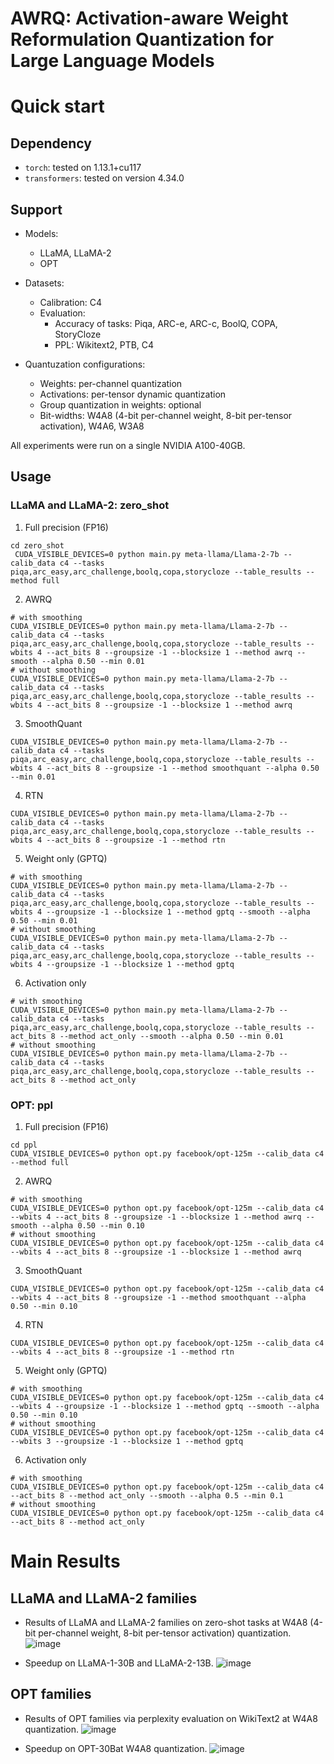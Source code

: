 # AWRQ: Activation-aware Weight Reformulation Quantization for Large Language Models


# Quick start
## Dependency
- `torch`:  tested on 1.13.1+cu117
- `transformers`: tested on version 4.34.0

## Support
- Models:
  - LLaMA, LLaMA-2
  - OPT
 
- Datasets:
  - Calibration: C4
  - Evaluation:
    - Accuracy of tasks: Piqa, ARC-e, ARC-c, BoolQ, COPA, StoryCloze
    - PPL: Wikitext2, PTB, C4
   
- Quantuzation configurations:
  - Weights: per-channel quantization
  - Activations: per-tensor dynamic quantization
  - Group quantization in weights: optional
  - Bit-widths: W4A8 (4-bit per-channel weight, 8-bit per-tensor activation), W4A6, W3A8

All experiments were run on a single NVIDIA A100-40GB.

 ## Usage
 ### LLaMA and LLaMA-2: zero_shot
 1. Full precision (FP16)
```
cd zero_shot
 CUDA_VISIBLE_DEVICES=0 python main.py meta-llama/Llama-2-7b --calib_data c4 --tasks piqa,arc_easy,arc_challenge,boolq,copa,storycloze --table_results --method full
```
 2. AWRQ
```
# with smoothing
CUDA_VISIBLE_DEVICES=0 python main.py meta-llama/Llama-2-7b --calib_data c4 --tasks piqa,arc_easy,arc_challenge,boolq,copa,storycloze --table_results --wbits 4 --act_bits 8 --groupsize -1 --blocksize 1 --method awrq --smooth --alpha 0.50 --min 0.01
# without smoothing
CUDA_VISIBLE_DEVICES=0 python main.py meta-llama/Llama-2-7b --calib_data c4 --tasks piqa,arc_easy,arc_challenge,boolq,copa,storycloze --table_results --wbits 4 --act_bits 8 --groupsize -1 --blocksize 1 --method awrq
```
 3. SmoothQuant
```
CUDA_VISIBLE_DEVICES=0 python main.py meta-llama/Llama-2-7b --calib_data c4 --tasks piqa,arc_easy,arc_challenge,boolq,copa,storycloze --table_results --wbits 4 --act_bits 8 --groupsize -1 --method smoothquant --alpha 0.50 --min 0.01
```
 4. RTN
```
CUDA_VISIBLE_DEVICES=0 python main.py meta-llama/Llama-2-7b --calib_data c4 --tasks piqa,arc_easy,arc_challenge,boolq,copa,storycloze --table_results --wbits 4 --act_bits 8 --groupsize -1 --method rtn
```
 5. Weight only (GPTQ)
```
# with smoothing
CUDA_VISIBLE_DEVICES=0 python main.py meta-llama/Llama-2-7b --calib_data c4 --tasks piqa,arc_easy,arc_challenge,boolq,copa,storycloze --table_results --wbits 4 --groupsize -1 --blocksize 1 --method gptq --smooth --alpha 0.50 --min 0.01
# without smoothing
CUDA_VISIBLE_DEVICES=0 python main.py meta-llama/Llama-2-7b --calib_data c4 --tasks piqa,arc_easy,arc_challenge,boolq,copa,storycloze --table_results --wbits 4 --groupsize -1 --blocksize 1 --method gptq
```
 6. Activation only
```
# with smoothing
CUDA_VISIBLE_DEVICES=0 python main.py meta-llama/Llama-2-7b --calib_data c4 --tasks piqa,arc_easy,arc_challenge,boolq,copa,storycloze --table_results --act_bits 8 --method act_only --smooth --alpha 0.50 --min 0.01
# without smoothing
CUDA_VISIBLE_DEVICES=0 python main.py meta-llama/Llama-2-7b --calib_data c4 --tasks piqa,arc_easy,arc_challenge,boolq,copa,storycloze --table_results --act_bits 8 --method act_only
```


### OPT: ppl
 1. Full precision (FP16)
```
cd ppl
CUDA_VISIBLE_DEVICES=0 python opt.py facebook/opt-125m --calib_data c4 --method full
```
 2. AWRQ
```
# with smoothing
CUDA_VISIBLE_DEVICES=0 python opt.py facebook/opt-125m --calib_data c4 --wbits 4 --act_bits 8 --groupsize -1 --blocksize 1 --method awrq --smooth --alpha 0.50 --min 0.10
# without smoothing
CUDA_VISIBLE_DEVICES=0 python opt.py facebook/opt-125m --calib_data c4 --wbits 4 --act_bits 8 --groupsize -1 --blocksize 1 --method awrq
```
 3. SmoothQuant
```
CUDA_VISIBLE_DEVICES=0 python opt.py facebook/opt-125m --calib_data c4 --wbits 4 --act_bits 8 --groupsize -1 --method smoothquant --alpha 0.50 --min 0.10
```
 4. RTN
```
CUDA_VISIBLE_DEVICES=0 python opt.py facebook/opt-125m --calib_data c4 --wbits 4 --act_bits 8 --groupsize -1 --method rtn
```
 5. Weight only (GPTQ)
```
# with smoothing
CUDA_VISIBLE_DEVICES=0 python opt.py facebook/opt-125m --calib_data c4 --wbits 4 --groupsize -1 --blocksize 1 --method gptq --smooth --alpha 0.50 --min 0.10
# without smoothing
CUDA_VISIBLE_DEVICES=0 python opt.py facebook/opt-125m --calib_data c4 --wbits 3 --groupsize -1 --blocksize 1 --method gptq
```
 6.  Activation only
```
# with smoothing
CUDA_VISIBLE_DEVICES=0 python opt.py facebook/opt-125m --calib_data c4 --act_bits 8 --method act_only --smooth --alpha 0.5 --min 0.1
# without smoothing
CUDA_VISIBLE_DEVICES=0 python opt.py facebook/opt-125m --calib_data c4 --act_bits 8 --method act_only
```


# Main Results
## LLaMA and LLaMA-2 families
- Results of LLaMA and LLaMA-2 families on zero-shot tasks at W4A8 (4-bit per-channel weight, 8-bit per-tensor activation) quantization.
![image](https://github.com/linzhao-ai/AWRQ/assets/17473403/af68cb71-bdd1-4279-a9a8-a63082e2aed8)

- Speedup on LLaMA-1-30B and LLaMA-2-13B.
![image](https://github.com/zl200881/AWRQ/assets/17473403/586ee1ee-047e-48be-a701-bcc19d45bcaf)


## OPT families
- Results of OPT families via perplexity evaluation on WikiText2 at W4A8 quantization.
![image](https://github.com/zl200881/AWRQ/assets/17473403/46287f96-f9f6-4741-9630-8ae9449370c4)

- Speedup on OPT-30Bat W4A8 quantization.
![image](https://github.com/zl200881/AWRQ/assets/17473403/0c14ddfb-90da-461f-89ea-85a14a1df664)

